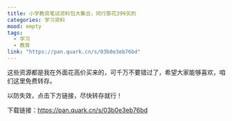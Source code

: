 ```yaml
---
title: 小学教资笔试资料包大集合，同行那花399买的
categories: 学习资料
mood: empty
tags:
  - 学习
  - 教育
link: "https://pan.quark.cn/s/03b0e3eb76bd"
---
```


这些资源都是我在外面花高价买来的，可千万不要错过了，希望大家能够喜欢，咱们这里免费转存。




以防失效，点击下方链接，尽快转存就行！




下载链接：https://pan.quark.cn/s/03b0e3eb76bd








